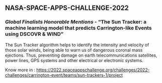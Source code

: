 ## NASA-SPACE-APPS-CHALLENGE-2022  
###  *Global Finalists Honorable Mentions* - “The Sun Tracker: a machine learning model that predicts Carrington-like Events using DSCOVR &amp; WIND”


The Sun Tracker algorithm helps to identify the intensity and velocity of those solar winds, being able to warn us of dangerous coronal mass ejections. Thus, preventing damage on earth telecommunications satellites, power lines, GPS systems and other electrical or electronic systems.


Know more in : https://2022.spaceappschallenge.org/challenges/2022-challenges/carrington-event/teams/sun-trackers-1/project
